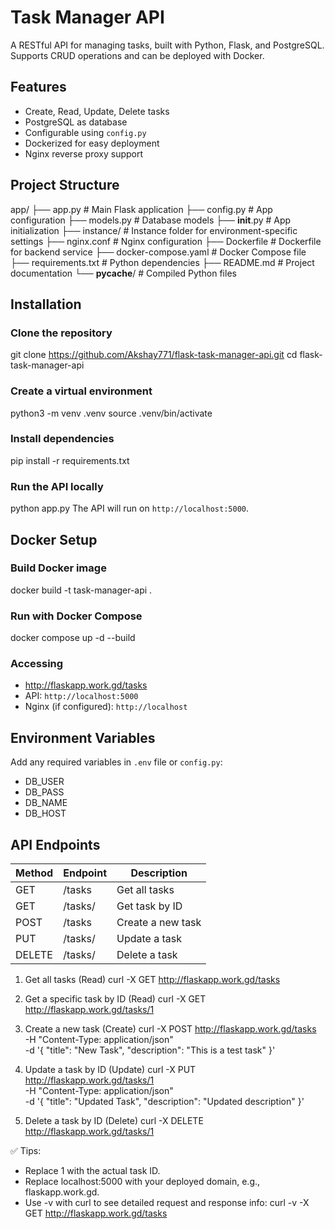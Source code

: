 # Task Manager API

A RESTful API for managing tasks, built with Python, Flask, and PostgreSQL. Supports CRUD operations and can be deployed with Docker.

## Features

- Create, Read, Update, Delete tasks
- PostgreSQL as database
- Configurable using `config.py`
- Dockerized for easy deployment
- Nginx reverse proxy support

## Project Structure

app/
├── app.py              # Main Flask application
├── config.py           # App configuration
├── models.py           # Database models
├── __init__.py         # App initialization
├── instance/           # Instance folder for environment-specific settings
├── nginx.conf          # Nginx configuration
├── Dockerfile          # Dockerfile for backend service
├── docker-compose.yaml # Docker Compose file
├── requirements.txt    # Python dependencies
├── README.md           # Project documentation
└── __pycache__/        # Compiled Python files

## Installation

### Clone the repository
git clone https://github.com/Akshay771/flask-task-manager-api.git
cd flask-task-manager-api

### Create a virtual environment
python3 -m venv .venv
source .venv/bin/activate

### Install dependencies
pip install -r requirements.txt

### Run the API locally
python app.py
The API will run on `http://localhost:5000`.

## Docker Setup

### Build Docker image
docker build -t task-manager-api .

### Run with Docker Compose
docker compose up -d --build

### Accessing
- http://flaskapp.work.gd/tasks
- API: `http://localhost:5000`
- Nginx (if configured): `http://localhost`

## Environment Variables

Add any required variables in `.env` file or `config.py`:
- DB_USER
- DB_PASS
- DB_NAME
- DB_HOST

## API Endpoints

| Method | Endpoint        | Description          |
|--------|----------------|--------------------|
| GET    | /tasks         | Get all tasks       |
| GET    | /tasks/<id>    | Get task by ID      |
| POST   | /tasks         | Create a new task   |
| PUT    | /tasks/<id>    | Update a task       |
| DELETE | /tasks/<id>    | Delete a task       |

1. Get all tasks (Read)
curl -X GET http://flaskapp.work.gd/tasks

2. Get a specific task by ID (Read)
curl -X GET http://flaskapp.work.gd/tasks/1

3. Create a new task (Create)
curl -X POST http://flaskapp.work.gd/tasks \
-H "Content-Type: application/json" \
-d '{
  "title": "New Task",
  "description": "This is a test task"
}'

4. Update a task by ID (Update)
curl -X PUT http://flaskapp.work.gd/tasks/1 \
-H "Content-Type: application/json" \
-d '{
  "title": "Updated Task",
  "description": "Updated description"
}'

5. Delete a task by ID (Delete)
curl -X DELETE http://flaskapp.work.gd/tasks/1

✅ Tips:

- Replace 1 with the actual task ID.
- Replace localhost:5000 with your deployed domain, e.g., flaskapp.work.gd.
- Use -v with curl to see detailed request and response info:
  curl -v -X GET http://flaskapp.work.gd/tasks

